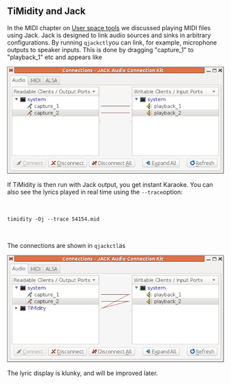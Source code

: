 
##  TiMidity and Jack 


In the MIDI chapter on [User space tools](../../MIDI/User/) we discussed playing MIDI files using Jack.
      Jack is designed to link audio sources and sinks in
      arbitrary configurations. By running `qjackctl`you can link, for example, microphone outputs to
      speaker inputs.
      This is done by dragging "capture_1" to "playback_1" etc
      and appears like


![alt text](in_2_out.png)


If TiMidity is then run with Jack output, you get instant
      Karaoke. You can also see the lyrics played in real time
      using the `--trace`option:

```

	
timidity -Oj --trace 54154.mid
	
      
```


The connections are shown in `qjackctl`as


![alt text](timidity_jack.png)


The lyric display is klunky, and will be improved later.
